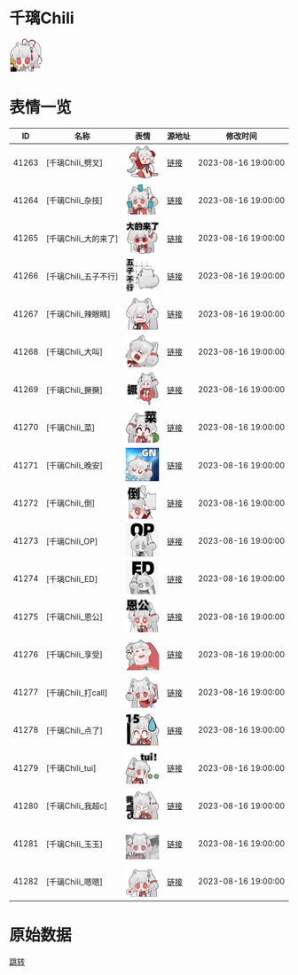 # 千璃Chili

<img src="./cover.png" height="60" alt="cover" />

# 表情一览

|ID|名称|表情|源地址|修改时间|
|----|----|----|----|----|
|41263|[千璃Chili_劈叉]|<img src="./pic/041263_%5B千璃Chili_劈叉%5D.png" height="60" alt="劈叉"/>|[链接](https://i0.hdslb.com/bfs/garb/22dffdada830a7aa5a559dbbcbf53f865f0b39f3.png)|2023-08-16 19:00:00|
|41264|[千璃Chili_杂技]|<img src="./pic/041264_%5B千璃Chili_杂技%5D.png" height="60" alt="杂技"/>|[链接](https://i0.hdslb.com/bfs/garb/867477ef5d04ca1eeb3bcc5f52a6d7cd2fa7f127.png)|2023-08-16 19:00:00|
|41265|[千璃Chili_大的来了]|<img src="./pic/041265_%5B千璃Chili_大的来了%5D.png" height="60" alt="大的来了"/>|[链接](https://i0.hdslb.com/bfs/garb/737bb9a200fb7b2c97342f0ce17e15fd48054952.png)|2023-08-16 19:00:00|
|41266|[千璃Chili_五子不行]|<img src="./pic/041266_%5B千璃Chili_五子不行%5D.png" height="60" alt="五子不行"/>|[链接](https://i0.hdslb.com/bfs/garb/ed2674041ded40dfadd888acd77e611659e97e41.png)|2023-08-16 19:00:00|
|41267|[千璃Chili_辣眼睛]|<img src="./pic/041267_%5B千璃Chili_辣眼睛%5D.png" height="60" alt="辣眼睛"/>|[链接](https://i0.hdslb.com/bfs/garb/228af2a5642c325ae4bbaa366e6b95ce3c75c1da.png)|2023-08-16 19:00:00|
|41268|[千璃Chili_大叫]|<img src="./pic/041268_%5B千璃Chili_大叫%5D.png" height="60" alt="大叫"/>|[链接](https://i0.hdslb.com/bfs/garb/fd1ef9592d39f88ddec18c230284c5480e59caac.png)|2023-08-16 19:00:00|
|41269|[千璃Chili_撅撅]|<img src="./pic/041269_%5B千璃Chili_撅撅%5D.png" height="60" alt="撅撅"/>|[链接](https://i0.hdslb.com/bfs/garb/1389e1e304afcf455e98887e3b3b626295ad25ca.png)|2023-08-16 19:00:00|
|41270|[千璃Chili_菜]|<img src="./pic/041270_%5B千璃Chili_菜%5D.png" height="60" alt="菜"/>|[链接](https://i0.hdslb.com/bfs/garb/748bcccbfebe7a2d08058a2aaa0af66d5d4090f7.png)|2023-08-16 19:00:00|
|41271|[千璃Chili_晚安]|<img src="./pic/041271_%5B千璃Chili_晚安%5D.png" height="60" alt="晚安"/>|[链接](https://i0.hdslb.com/bfs/garb/fbc396c0822f53b1e440f4a1cd9c9b4ca1c32711.png)|2023-08-16 19:00:00|
|41272|[千璃Chili_倒]|<img src="./pic/041272_%5B千璃Chili_倒%5D.png" height="60" alt="倒"/>|[链接](https://i0.hdslb.com/bfs/garb/9ebac755e6be556c9153a55f023dd00faf388c0a.png)|2023-08-16 19:00:00|
|41273|[千璃Chili_OP]|<img src="./pic/041273_%5B千璃Chili_OP%5D.png" height="60" alt="OP"/>|[链接](https://i0.hdslb.com/bfs/garb/9304b1348c907725109707cc00fdbfa2551160f7.png)|2023-08-16 19:00:00|
|41274|[千璃Chili_ED]|<img src="./pic/041274_%5B千璃Chili_ED%5D.png" height="60" alt="ED"/>|[链接](https://i0.hdslb.com/bfs/garb/39ff2163584b4d33447fcaee03af207a09116d72.png)|2023-08-16 19:00:00|
|41275|[千璃Chili_恩公]|<img src="./pic/041275_%5B千璃Chili_恩公%5D.png" height="60" alt="恩公"/>|[链接](https://i0.hdslb.com/bfs/garb/be98ebf092a66f057f4a27f5cf874239c7db752d.png)|2023-08-16 19:00:00|
|41276|[千璃Chili_享受]|<img src="./pic/041276_%5B千璃Chili_享受%5D.png" height="60" alt="享受"/>|[链接](https://i0.hdslb.com/bfs/garb/bf915ec49bb0cd4213d3b71685b4ffb8a244d9b5.png)|2023-08-16 19:00:00|
|41277|[千璃Chili_打call]|<img src="./pic/041277_%5B千璃Chili_打call%5D.png" height="60" alt="打call"/>|[链接](https://i0.hdslb.com/bfs/garb/58911d9b5f202eb81d33a66af8a878ce567c58dc.png)|2023-08-16 19:00:00|
|41278|[千璃Chili_点了]|<img src="./pic/041278_%5B千璃Chili_点了%5D.png" height="60" alt="点了"/>|[链接](https://i0.hdslb.com/bfs/garb/1eab8c5fc87fdeb013a4e9245dc8dff626c0026b.png)|2023-08-16 19:00:00|
|41279|[千璃Chili_tui]|<img src="./pic/041279_%5B千璃Chili_tui%5D.png" height="60" alt="tui"/>|[链接](https://i0.hdslb.com/bfs/garb/4c25b61b624de1e4ef55301ed7e746bf882ae565.png)|2023-08-16 19:00:00|
|41280|[千璃Chili_我超c]|<img src="./pic/041280_%5B千璃Chili_我超c%5D.png" height="60" alt="我超c"/>|[链接](https://i0.hdslb.com/bfs/garb/488bf807ff1f2ac7768c0625decf99ba8a4b6289.png)|2023-08-16 19:00:00|
|41281|[千璃Chili_玉玉]|<img src="./pic/041281_%5B千璃Chili_玉玉%5D.png" height="60" alt="玉玉"/>|[链接](https://i0.hdslb.com/bfs/garb/2ff6740f31eca14bc78caa2ed08877c484248905.png)|2023-08-16 19:00:00|
|41282|[千璃Chili_嗯嗯]|<img src="./pic/041282_%5B千璃Chili_嗯嗯%5D.png" height="60" alt="嗯嗯"/>|[链接](https://i0.hdslb.com/bfs/garb/7e2e5c5222ccfde6a38da10e93ba7a18d595434d.png)|2023-08-16 19:00:00|

# 原始数据

[跳转](./raw.json)


